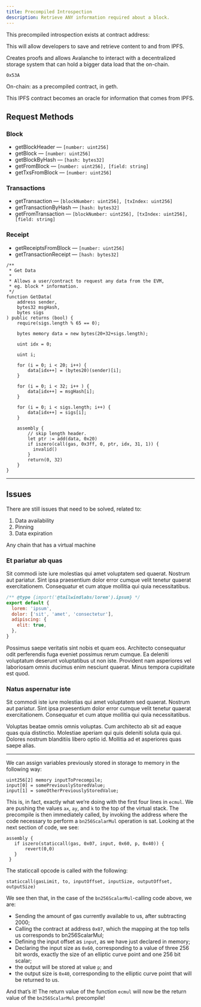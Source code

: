 ```yaml
---
title: Precompiled Introspection
description: Retrieve ANY information required about a block.
---
```


This precompiled introspection exists at contract address:

This will allow developers to save and retrieve content to and from IPFS.

Creates proofs and allows Avalanche to interact with a decentralized storage system that can hold a bigger data load that the on-chain.

`0x53A`

On-chain: as a precompiled contract, in geth.

This IPFS contract becomes an oracle for information that comes from IPFS.

## Request Methods

### Block

- getBlockHeader — `[number: uint256]`
- getBlock — `[number: uint256]`
- getBlockByHash — `[hash: bytes32]`
- getFromBlock — `[number: uint256], [field: string]`
- getTxsFromBlock — `[number: uint256]`

### Transactions

- getTransaction — `[blockNumber: uint256], [txIndex: uint256]`
- getTransactionByHash — `[hash: bytes32]`
- getFromTransaction — `[blockNumber: uint256], [txIndex: uint256], [field: string]`

### Receipt

- getReceiptsFromBlock — `[number: uint256]`
- getTransactionReceipt — `[hash: bytes32]`

```
/**
 * Get Data
 *
 * Allows a user/contract to request any data from the EVM,
 * eg. block * information.
 */
function GetData(
	address sender,
	bytes32 msgHash,
	bytes sigs
) public returns (bool) {
	require(sigs.length % 65 == 0);

	bytes memory data = new bytes(20+32+sigs.length);

	uint idx = 0;

	uint i;

	for (i = 0; i < 20; i++) {
		data[idx++] = (bytes20)(sender)[i];
	}

	for (i = 0; i < 32; i++ ) {
		data[idx++] = msgHash[i];
	}

	for (i = 0; i < sigs.length; i++) {
		data[idx++] = sigs[i];
	}

	assembly {
		// skip length header.
		let ptr := add(data, 0x20)
		if iszero(call(gas, 0x3ff, 0, ptr, idx, 31, 1)) {
		  invalid()
		}
		return(0, 32)
	}
}
```
---

## Issues

There are still issues that need to be solved, related to:

1. Data availability
2. Pinning
3. Data expiration

Any chain that has a virtual machine  
### Et pariatur ab quas

Sit commodi iste iure molestias qui amet voluptatem sed quaerat. Nostrum aut pariatur. Sint ipsa praesentium dolor error cumque velit tenetur quaerat exercitationem. Consequatur et cum atque mollitia qui quia necessitatibus.

```js
/** @type {import('@tailwindlabs/lorem').ipsum} */
export default {
  lorem: 'ipsum',
  dolor: ['sit', 'amet', 'consectetur'],
  adipiscing: {
    elit: true,
  },
}
```

Possimus saepe veritatis sint nobis et quam eos. Architecto consequatur odit perferendis fuga eveniet possimus rerum cumque. Ea deleniti voluptatum deserunt voluptatibus ut non iste. Provident nam asperiores vel laboriosam omnis ducimus enim nesciunt quaerat. Minus tempora cupiditate est quod.

### Natus aspernatur iste

Sit commodi iste iure molestias qui amet voluptatem sed quaerat. Nostrum aut pariatur. Sint ipsa praesentium dolor error cumque velit tenetur quaerat exercitationem. Consequatur et cum atque mollitia qui quia necessitatibus.

Voluptas beatae omnis omnis voluptas. Cum architecto ab sit ad eaque quas quia distinctio. Molestiae aperiam qui quis deleniti soluta quia qui. Dolores nostrum blanditiis libero optio id. Mollitia ad et asperiores quas saepe alias.

---

We can assign variables previously stored in storage to memory in the following way:

```
uint256[2] memory inputToPrecompile;
input[0] = somePreviouslyStoredValue;
input[1] = someOtherPreviouslyStoredValue;
```

This is, in fact, exactly what we’re doing with the first four lines in `ecmul`. We are pushing the values `ax`, `ay`, and `k` to the top of the virtual stack. The precompile is then immediately called, by invoking the address where the code necessary to perform a `bn256ScalarMul` operation is sat. Looking at the next section of code, we see:

```
assembly {
   if iszero(staticcall(gas, 0x07, input, 0x60, p, 0x40)) {
       revert(0,0)
   }
 }
```

The staticcall opcode is called with the following:

```
staticcall(gasLimit, to, inputOffset, inputSize, outputOffset, outputSize)
```

We see then that, in the case of the `bn256ScalarMul`-calling code above, we are:

- Sending the amount of gas currently available to us, after subtracting 2000;
- Calling the contract at address `0x07`, which the mapping at the top tells us corresponds to bn256ScalarMul;
- Defining the input offset as `input`, as we have just declared in memory;
- Declaring the input size as `0x60`, corresponding to a value of three 256 bit words, exactly the size of an elliptic curve point and one 256 bit scalar;
- the output will be stored at value `p`; and
- the output size is `0x40`, corresponding to the elliptic curve point that will be returned to us.

And that’s it!
The return value of the function `ecmul` will now be the return value of the `bn256ScalarMul` precompile!
